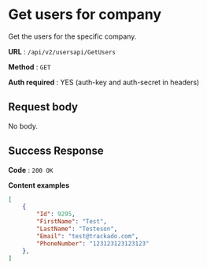 # Get users for company

Get the users for the specific company.

**URL** : `/api/v2/usersapi/GetUsers`

**Method** : `GET`

**Auth required** : YES (auth-key and auth-secret in headers)

## Request body

No body.

## Success Response

**Code** : `200 OK`

**Content examples**

```json
[
    {
        "Id": 9295,
        "FirstName": "Test",
        "LastName": "Testeson",
        "Email": "test@trackado.com",
        "PhoneNumber": "123123123123123"
    },
]
```
